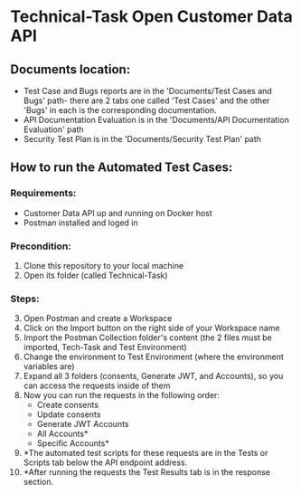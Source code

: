 # Technical-Task Open Customer Data API

## Documents location:
- Test Case and Bugs reports are in the 'Documents/Test Cases and Bugs' path- there are 2 tabs one called 'Test Cases' and the other 'Bugs' in each is the corresponding documentation.
- API Documentation Evaluation is in the 'Documents/API Documentation Evaluation' path
- Security Test Plan is in the 'Documents/Security Test Plan' path

## How to run the Automated Test Cases:

### Requirements:
- Customer Data API up and running on Docker host
- Postman installed and loged in

### Precondition:
1. Clone this repository to your local machine
2. Open its folder (called Technical-Task)

### Steps:

3. Open Postman and create a Workspace
4. Click on the Import button on the right side of your Workspace name 
5. Import the Postman Collection folder's content (the 2 files must be imported, Tech-Task and Test Environment)
6. Change the environment to Test Environment (where the environment variables are)
7. Expand all 3 folders (consents, Generate JWT, and Accounts), so you can access the requests inside of them
8. Now you can run the requests in the following order:
   - Create consents
   - Update consents
   - Generate JWT Accounts
   - All Accounts*
   - Specific Accounts*
 9. *The automated test scripts for these requests are in the Tests or Scripts tab below the API endpoint address.
 10. *After running the requests the Test Results tab is in the response section.

